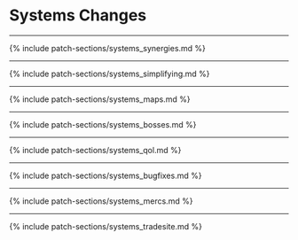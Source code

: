 # Systems Changes

---

{% include patch-sections/systems_synergies.md %}

---

{% include patch-sections/systems_simplifying.md %}

---

{% include patch-sections/systems_maps.md %}

---

{% include patch-sections/systems_bosses.md %}

---

{% include patch-sections/systems_qol.md %}

---

{% include patch-sections/systems_bugfixes.md %}

---

{% include patch-sections/systems_mercs.md %}

---

{% include patch-sections/systems_tradesite.md %}
